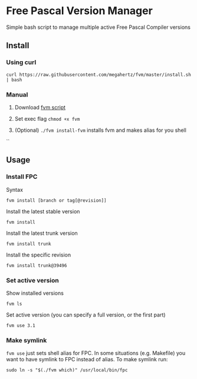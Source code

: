 # Free Pascal Version Manager

Simple bash script to manage multiple active Free Pascal Compiler versions

## Install

### Using curl 

`curl https://raw.githubusercontent.com/megahertz/fvm/master/install.sh | bash`

### Manual

1. Download
  [fvm script](https://raw.githubusercontent.com/megahertz/fvm/master/fvm)

2. Set exec flag `chmod +x fvm`

3. (Optional) `./fvm install-fvm` installs fvm and makes alias for you shell

``

## Usage

### Install FPC

Syntax

`fvm install [branch or tag[@revision]]`

Install the latest stable version

`fvm install`

Install the latest trunk version

`fvm install trunk`

Install the specific revision

`fvm install trunk@39496`

### Set active version

Show installed versions

`fvm ls`

Set active version (you can specify a full version, or the first part)

`fvm use 3.1`

### Make symlink

`fvm use` just sets shell alias for FPC. In some situations (e.g. Makefile) you want to have symlink to FPC instead of alias. To make symlink run:

`sudo ln -s "$(./fvm which)" /usr/local/bin/fpc`
